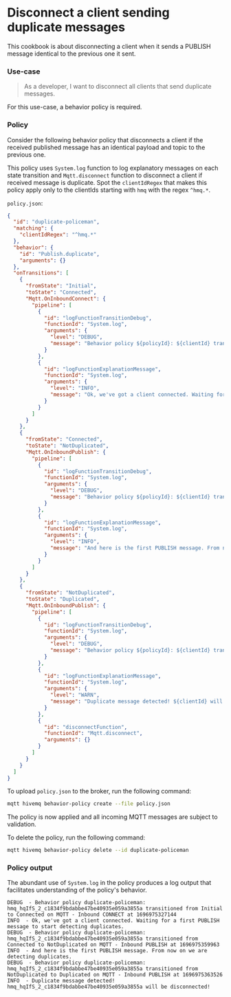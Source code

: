 # Disconnect a client sending duplicate messages

This cookbook is about disconnecting a client when it sends a PUBLISH message identical to the previous one it sent.


### Use-case
> As a developer, I want to disconnect all clients that send duplicate messages.

For this use-case, a behavior policy is required.


### Policy

Consider the following behavior policy that disconnects a client if the received published message has an identical payload and topic to the previous one.

This policy uses `System.log` function to log explanatory messages on each state transition and `Mqtt.disconnect` function to disconnect a client if received message is duplicate.
Spot the `clientIdRegex` that makes this policy apply only to the clientIds starting with `hmq` with the regex `^hmq.*`.

`policy.json`:
```json
{
  "id": "duplicate-policeman",
  "matching": {
    "clientIdRegex": "^hmq.*"
  },
  "behavior": {
    "id": "Publish.duplicate",
    "arguments": {}
  },
  "onTransitions": [
    {
      "fromState": "Initial",
      "toState": "Connected",
      "Mqtt.OnInboundConnect": {
        "pipeline": [
          {
            "id": "logFunctionTransitionDebug",
            "functionId": "System.log",
            "arguments": {
              "level": "DEBUG",
              "message": "Behavior policy ${policyId}: ${clientId} transitioned from ${fromState} to ${toState} on ${triggerEvent} at ${timestamp}"
            }
          },
          {
            "id": "logFunctionExplanationMessage",
            "functionId": "System.log",
            "arguments": {
              "level": "INFO",
              "message": "Ok, we've got a client connected. Waiting for a first PUBLISH message to start detecting duplicates."
            }
          }
        ]
      }
    },
    {
      "fromState": "Connected",
      "toState": "NotDuplicated",
      "Mqtt.OnInboundPublish": {
        "pipeline": [
          {
            "id": "logFunctionTransitionDebug",
            "functionId": "System.log",
            "arguments": {
              "level": "DEBUG",
              "message": "Behavior policy ${policyId}: ${clientId} transitioned from ${fromState} to ${toState} on ${triggerEvent} at ${timestamp}"
            }
          },
          {
            "id": "logFunctionExplanationMessage",
            "functionId": "System.log",
            "arguments": {
              "level": "INFO",
              "message": "And here is the first PUBLISH message. From now on we are detecting duplicates."
            }
          }
        ]
      }
    },
    {
      "fromState": "NotDuplicated",
      "toState": "Duplicated",
      "Mqtt.OnInboundPublish": {
        "pipeline": [
          {
            "id": "logFunctionTransitionDebug",
            "functionId": "System.log",
            "arguments": {
              "level": "DEBUG",
              "message": "Behavior policy ${policyId}: ${clientId} transitioned from ${fromState} to ${toState} on ${triggerEvent} at ${timestamp}"
            }
          },
          {
            "id": "logFunctionExplanationMessage",
            "functionId": "System.log",
            "arguments": {
              "level": "WARN",
              "message": "Duplicate message detected! ${clientId} will be disconnected!"
            }
          },
          {
            "id": "disconnectFunction",
            "functionId": "Mqtt.disconnect",
            "arguments": {}
          }
        ]
      }
    }
  ]
}

```

To upload `policy.json` to the broker, run the following command:

```bash
mqtt hivemq behavior-policy create --file policy.json
```

The policy is now applied and all incoming MQTT messages are subject to validation.

To delete the policy, run the following command:

```bash
mqtt hivemq behavior-policy delete --id duplicate-policeman
```


### Policy output

The abundant use of `System.log` in the policy produces a log output that facilitates understanding of the policy's behavior.

```text
DEBUG  - Behavior policy duplicate-policeman: hmq_hqIfS_2_c1834f9bdabbe47be40935e059a3855a transitioned from Initial to Connected on MQTT - Inbound CONNECT at 1696975327144
INFO  - Ok, we've got a client connected. Waiting for a first PUBLISH message to start detecting duplicates.
DEBUG  - Behavior policy duplicate-policeman: hmq_hqIfS_2_c1834f9bdabbe47be40935e059a3855a transitioned from Connected to NotDuplicated on MQTT - Inbound PUBLISH at 1696975359963
INFO  - And here is the first PUBLISH message. From now on we are detecting duplicates.
DEBUG  - Behavior policy duplicate-policeman: hmq_hqIfS_2_c1834f9bdabbe47be40935e059a3855a transitioned from NotDuplicated to Duplicated on MQTT - Inbound PUBLISH at 1696975363526
INFO  - Duplicate message detected! hmq_hqIfS_2_c1834f9bdabbe47be40935e059a3855a will be disconnected!
```